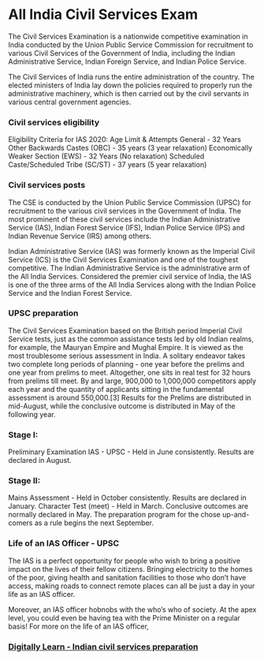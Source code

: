 # All India Civil Services Exam
The Civil Services Examination is a nationwide competitive examination in India conducted by the Union Public Service Commission for recruitment to various Civil Services of the Government of India, including the Indian Administrative Service, Indian Foreign Service, and Indian Police Service. 

The Civil Services of India runs the entire administration of the country. The elected ministers of India lay down the policies required to properly run the administrative machinery, which is then carried out by the civil servants in various central government agencies.

### Civil services eligibility
Eligibility Criteria for IAS 2020: Age Limit & Attempts
General	- 32 Years
Other Backwards Castes (OBC) - 35 years (3 year relaxation)
Economically Weaker Section (EWS) -	32 Years (No relaxation)
Scheduled Caste/Scheduled Tribe (SC/ST)	- 37 years (5 year relaxation)

### Civil services posts
The CSE is conducted by the Union Public Service Commission (UPSC) for recruitment to the various civil services in the Government of India. The most prominent of these civil services include the Indian Administrative Service (IAS), Indian Forest Service (IFS), Indian Police Service (IPS) and Indian Revenue Service (IRS) among others.

Indian Administrative Service (IAS) was formerly known as the Imperial Civil Service (ICS) is the Civil Services Examination and one of the toughest competitive. The Indian Administrative Service is the administrative arm of the All India Services. Considered the premier civil service of India, the IAS is one of the three arms of the All India Services along with the Indian Police Service and the Indian Forest Service. 

### UPSC preparation 
The Civil Services Examination based on the British period Imperial Civil Service tests, just as the common assistance tests led by old Indian realms, for example, the Mauryan Empire and Mughal Empire. It is viewed as the most troublesome serious assessment in India. A solitary endeavor takes two complete long periods of planning - one year before the prelims and one year from prelims to meet. Altogether, one sits in real test for 32 hours from prelims till meet. By and large, 900,000 to 1,000,000 competitors apply each year and the quantity of applicants sitting in the fundamental assessment is around 550,000.[3] Results for the Prelims are distributed in mid-August, while the conclusive outcome is distributed in May of the following year. 

### Stage I: 
Preliminary Examination IAS - UPSC - Held in June consistently. Results are declared in August. 

### Stage II: 
Mains  Assessment - Held in October consistently. Results are declared in January. 
Character Test (meet) - Held in March. Conclusive outcomes are normally declared in May. 
The preparation program for the chose up-and-comers as a rule begins the next September.

### Life of an IAS Officer - UPSC
The IAS is a perfect opportunity for people who wish to bring a positive impact on the lives of their fellow citizens. Bringing electricity to the homes of the poor, giving health and sanitation facilities to those who don’t have access, making roads to connect remote places can all be just a day in your life as an IAS officer.

Moreover, an IAS officer hobnobs with the who’s who of society. At the apex level, you could even be having tea with the Prime Minister on a regular basis! For more on the life of an IAS officer, 

### [Digitally Learn - Indian civil services preparation](https://digitallylearn.com) 

